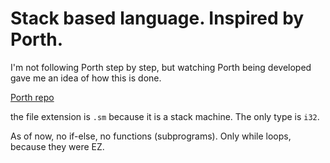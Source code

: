 # Stack based language. Inspired by Porth.

I'm not following Porth step by step, but watching Porth being developed gave me an idea of how this is done.

[Porth repo](https://gitlab.com/tsoding/porth)

the file extension is `.sm` because it is a stack machine. The only type is `i32`.

As of now, no if-else, no functions (subprograms). Only while loops, because they were EZ.